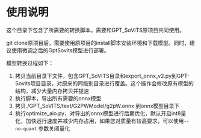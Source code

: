 # 使用说明

这个目录下包含了所需要的转换脚本。需要和GPT_SoVITS原项目共同使用。


git clone原项目后，需要使用原项目的install脚本安装环境和下载模型。同时，建议使用微调之后的GptSovits模型进行部署。

模型转换过程如下：

1. 拷贝当前目录下文件，包含GPT_SoVITS目录和export_onnx_v2.py到GPT-Sovits项目目录，对原来的同级别目录进行覆盖。这个操作会修改原有模型的结构，减少大量内存拷贝并提速
2. 执行脚本，导出所有需要的onnx模型
3. 拷贝./GPT_SoVITS/text/G2PWModel/g2pW.onnx 到onnx模型目录下
4. 执行optimize_aio.py，对导出的onnx模型进行后期优化，默认开启int8量化，加快运行速度并减少内存占用，如果您对质量有较高要求，可以使用`--no-quant` 参数关闭量化
